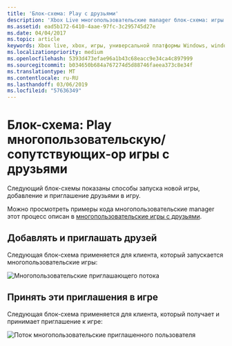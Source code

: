 ```yaml
---
title: 'Блок-схема: Play с друзьями'
description: 'Xbox Live многопользовательские manager блок-схема: игры многопользовательскую/сопутствующих-op с друзьями.'
ms.assetid: ead5b172-6410-4aae-97fc-3c295745d27e
ms.date: 04/04/2017
ms.topic: article
keywords: Xbox live, xbox, игры, универсальной платформы Windows, windows 10, xbox, один, многопользовательские manager, блок-схема
ms.localizationpriority: medium
ms.openlocfilehash: 5393d473efae96a1b43c68eacc9e34ca4c897999
ms.sourcegitcommit: b034650b684a767274d5d88746faeea373c8e34f
ms.translationtype: MT
ms.contentlocale: ru-RU
ms.lasthandoff: 03/06/2019
ms.locfileid: "57636349"
---
```

# <a name="flowchart---play-a-multiplayerco-op-game-with-friends"></a>Блок-схема: Play многопользовательскую/сопутствующих-op игры с друзьями

Следующий блок-схемы показаны способы запуска новой игры, добавление и приглашение друзьями в игру.

Можно просмотреть примеры кода многопользовательские manager этот процесс описан в [многопользовательские игры с друзьями](../play-multiplayer-with-friends.md).

## <a name="add-and-invite-friends"></a>Добавлять и приглашать друзей

Следующая блок-схема применяется для клиента, который запускается многопользовательские игры:

![Многопользовательские приглашающего потока](../../../images/multiplayer/mpm-play-with-friends-inviter.png)

## <a name="accept-an-invite-to-a-game"></a>Принять эти приглашения в игре

Следующая блок-схема применяется для клиента, который получает и принимает приглашение к игре:

![Поток многопользовательские приглашенного пользователя](../../../images/multiplayer/mpm-play-with-friends-invitee.png)
